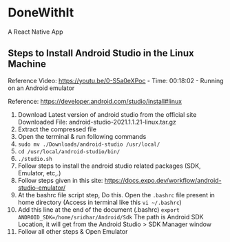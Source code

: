 # DoneWithIt
A React Native App


## Steps to Install Android Studio in the Linux Machine

Reference Video: https://youtu.be/0-S5a0eXPoc - Time: 00:18:02 - Running on an Android emulator

Reference: https://developer.android.com/studio/install#linux

1. Download Latest version of android studio from the official site
   Downloaded File: android-studio-2021.1.1.21-linux.tar.gz
2. Extract the compressed file
3. Open the terminal & run following commands
4. `sudo mv ./Downloads/android-studio /usr/local/`
5. `cd /usr/local/android-studio/bin/`
6. `./studio.sh`
7. Follow steps to install the android studio related packages (SDK, Emulator, etc,.)
8. Follow steps given in this site: https://docs.expo.dev/workflow/android-studio-emulator/
9. At the bashrc file script step, Do this. Open the `.bashrc` file present in home directory (Access in terminal like this `vi ~/.bashrc`)
10. Add this line at the end of the document (.bashrc)
    `export ANDROID_SDK=/home/sridhar/Android/Sdk`
    The path is Android SDK Location, it will get from the Android Studio > SDK Manager window
11. Follow all other steps & Open Emulator
